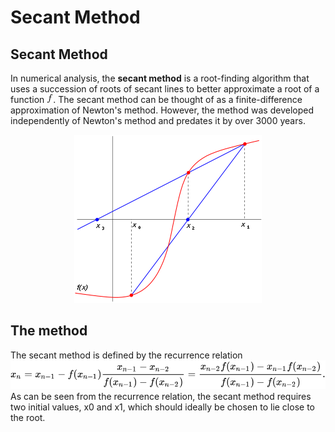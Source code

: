 # Secant Method

## Secant Method

In numerical analysis, the <b>secant method</b> is a root-finding algorithm that uses a succession of roots of secant lines to better approximate a root of a function ![f](img/f.gif). The secant method can be thought of as a finite-difference approximation of Newton's method. However, the method was developed independently of Newton's method and predates it by over 3000 years.

<p align="center">
  <img src="img/Secant_Method.png">
</p>


## The method

The secant method is defined by the recurrence relation
![formula](img/formula.svg)
As can be seen from the recurrence relation, the secant method requires two initial values, x0 and x1, which should ideally be chosen to lie close to the root.